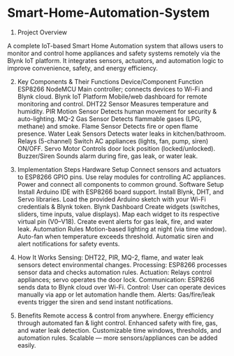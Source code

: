 # Smart-Home-Automation-System
1. Project Overview

A complete IoT-based Smart Home Automation system that allows users to monitor and control home appliances and safety systems remotely via the Blynk IoT platform.
It integrates sensors, actuators, and automation logic to improve convenience, safety, and energy efficiency.

2. Key Components & Their Functions
Device/Component	Function
ESP8266 NodeMCU	Main controller; connects devices to Wi-Fi and Blynk cloud.
Blynk IoT Platform	Mobile/web dashboard for remote monitoring and control.
DHT22 Sensor	Measures temperature and humidity.
PIR Motion Sensor	Detects human movement for security & auto-lighting.
MQ-2 Gas Sensor	Detects flammable gases (LPG, methane) and smoke.
Flame Sensor	Detects fire or open flame presence.
Water Leak Sensors	Detects water leaks in kitchen/bathroom.
Relays (5-channel)	Switch AC appliances (lights, fan, pump, siren) ON/OFF.
Servo Motor	Controls door lock position (locked/unlocked).
Buzzer/Siren	Sounds alarm during fire, gas leak, or water leak.

3. Implementation Steps
Hardware Setup
Connect sensors and actuators to ESP8266 GPIO pins.
Use relay modules for controlling AC appliances.
Power and connect all components to common ground.
Software Setup
Install Arduino IDE with ESP8266 board support.
Install Blynk, DHT, and Servo libraries.
Load the provided Arduino sketch with your Wi-Fi credentials & Blynk token.
Blynk Dashboard
Create widgets (switches, sliders, time inputs, value displays).
Map each widget to its respective virtual pin (V0–V18).
Create event alerts for gas leak, fire, and water leak.
Automation Rules
Motion-based lighting at night (via time window).
Auto-fan when temperature exceeds threshold.
Automatic siren and alert notifications for safety events.

4. How It Works
Sensing: DHT22, PIR, MQ-2, flame, and water leak sensors detect environmental changes.
Processing: ESP8266 processes sensor data and checks automation rules.
Actuation: Relays control appliances; servo operates the door lock.
Communication: ESP8266 sends data to Blynk cloud over Wi-Fi.
Control: User can operate devices manually via app or let automation handle them.
Alerts: Gas/fire/leak events trigger the siren and send instant notifications.

5. Benefits
Remote access & control from anywhere.
Energy efficiency through automated fan & light control.
Enhanced safety with fire, gas, and water leak detection.
Customizable time windows, thresholds, and automation rules.
Scalable — more sensors/appliances can be added easily.
